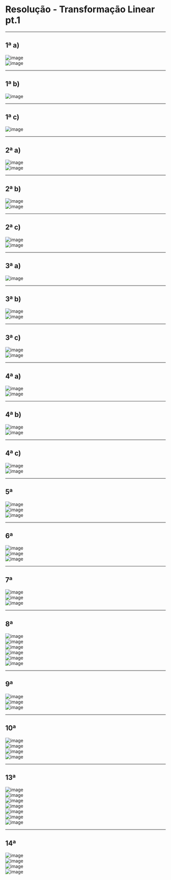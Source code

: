 # Resolução - Transformação Linear pt.1

---
## 1ª a)
![image](https://github.com/user-attachments/assets/c48137c4-56a8-40d8-a2ac-ba1da4a497e5)<br>
![image](https://github.com/user-attachments/assets/98b0d143-e0e2-4997-ac89-710bec6c6a95)

---
## 1ª b)
![image](https://github.com/user-attachments/assets/b4b245e6-8fe8-45cd-81ff-8513db2c0a63)<br>

---
## 1ª c)
![image](https://github.com/user-attachments/assets/465992ed-e435-45d8-b0fa-0326efdd4e6b)

---
## 2ª a)
![image](https://github.com/user-attachments/assets/6fedd308-6e51-4a24-b370-890ad2fde997)<br>
![image](https://github.com/user-attachments/assets/99e54485-98ee-4a04-8efb-ce0d8d45d79b)

---
## 2ª b)
![image](https://github.com/user-attachments/assets/3900d313-f086-49e7-bdc4-c68a6d2057ba)<br>
![image](https://github.com/user-attachments/assets/0128a41f-b795-441b-bc7c-cb0f36a3dd69)

---
## 2ª c)
![image](https://github.com/user-attachments/assets/8d88e250-c9e2-4ce7-be67-0e5657ef41f8)<br>
![image](https://github.com/user-attachments/assets/e169e33e-1327-437f-a0b4-db708b268ea3)

---
## 3ª a)
![image](https://github.com/user-attachments/assets/24455bfa-00c1-4ff0-b20e-9a6f72109ccb)

---
## 3ª b)
![image](https://github.com/user-attachments/assets/89c40e73-c342-4e39-a53e-b1ec972971ad)<br>
![image](https://github.com/user-attachments/assets/81795afd-3d77-4513-b46a-2a23ed140d49)

---
## 3ª c)
![image](https://github.com/user-attachments/assets/39cd9ca9-a4cf-4b4f-94c8-c3ca16e8a865)<br>
![image](https://github.com/user-attachments/assets/5fcadc41-b893-41be-9486-017bf86768f5)

---
## 4ª a)
![image](https://github.com/user-attachments/assets/f33a0170-1b3c-4396-a586-9c3dc81a265d)<br>
![image](https://github.com/user-attachments/assets/e50da452-bfa1-4aed-893f-48981fb443e9)

---
## 4ª b)
![image](https://github.com/user-attachments/assets/0f72dfd8-41ea-4fd5-afc2-700666604e2e)<br>
![image](https://github.com/user-attachments/assets/7227eee2-1a62-4d05-871b-92c44ba3627d)

---
## 4ª c)
![image](https://github.com/user-attachments/assets/98c308b9-894a-478f-8eff-14a8b430ed7f)<br>
![image](https://github.com/user-attachments/assets/b37959c9-4bc2-48a7-b8eb-82027ff9a83d)

---
## 5ª
![image](https://github.com/user-attachments/assets/b29d20db-74db-47b5-87d1-08f43fd639d2)<br>
![image](https://github.com/user-attachments/assets/1e1f2ab3-142a-4ac2-96e5-e637fbbdbc68)<br>
![image](https://github.com/user-attachments/assets/32caee39-377c-40f6-9199-e06bac65af10)

---
## 6ª 
![image](https://github.com/user-attachments/assets/4354aad7-c7d7-42d9-9999-2804ac34893c)<br>
![image](https://github.com/user-attachments/assets/00cdabcb-6588-4c67-9f6b-1cb20d158350)<br>
![image](https://github.com/user-attachments/assets/a0c8886f-3f50-451c-bd7d-0e7f2696f428)

---
## 7ª
![image](https://github.com/user-attachments/assets/934a45d1-b4a6-483c-8f29-cf62e680bed5)<br>
![image](https://github.com/user-attachments/assets/7956f513-07c5-4c95-85c9-563a09cb76b9)<br>
![image](https://github.com/user-attachments/assets/43f4892b-73fd-4936-b0ce-7473aee500a8)

---
## 8ª
![image](https://github.com/user-attachments/assets/2864e6e9-0429-4c54-bda9-5e804c13dd4a)<br>
![image](https://github.com/user-attachments/assets/6e4834c0-4970-48c1-9033-5bb8c80f762c)<br>
![image](https://github.com/user-attachments/assets/8bfdee29-b588-4deb-9313-40bb6c040ce9)<br>
![image](https://github.com/user-attachments/assets/d58c4548-137e-4856-8146-c8d0fa2e5cbf)<br>
![image](https://github.com/user-attachments/assets/58f4a29d-aa1a-425e-accc-ebbed1ebdb53)<br>
![image](https://github.com/user-attachments/assets/db9dc102-e808-41bb-8ae3-3f9772609748)

---
## 9ª 
![image](https://github.com/user-attachments/assets/c9c444d2-4b03-4ff7-a7f2-035fd4ed5dc5)<br>
![image](https://github.com/user-attachments/assets/93f6f38b-b5e1-413c-bc18-44e3dbca0d03)<br>
![image](https://github.com/user-attachments/assets/cd192cdb-7426-4e78-803d-731db1cd35a6)

---
## 10ª
![image](https://github.com/user-attachments/assets/4b5ace26-dcec-46e9-9b38-71de7f30b80a)<br>
![image](https://github.com/user-attachments/assets/18c91389-f6de-4782-9568-d8277416fe00)<br>
![image](https://github.com/user-attachments/assets/157dd425-fe5e-4de2-8d14-94101cb9e029)<br>
![image](https://github.com/user-attachments/assets/9ce34788-c971-4f93-8f7a-3277394c59b0)

---
## 13ª
![image](https://github.com/user-attachments/assets/11388bed-d91c-486b-9169-301097a33f08)<br>
![image](https://github.com/user-attachments/assets/9ee03dd2-57c6-4f8d-949c-44dcc7156099)<br>
![image](https://github.com/user-attachments/assets/3175f3d6-5d9d-4249-8e5f-19decbcba5a0)<br>
![image](https://github.com/user-attachments/assets/3bfda773-c2e9-4610-951e-7796486f8294)<br>
![image](https://github.com/user-attachments/assets/792f859d-3b53-410e-b4e6-9d8eddb6cc4e)<br>
![image](https://github.com/user-attachments/assets/9599e59e-ea6e-4f6f-8086-65cd4f669c11)<br>
![image](https://github.com/user-attachments/assets/5d08b537-da62-4531-933d-214053d9df39)

---
## 14ª
![image](https://github.com/user-attachments/assets/eee51bad-3765-45cf-8b76-2612edb8b560)<br>
![image](https://github.com/user-attachments/assets/c8eff815-d11a-43ee-b986-01207bc7143d)<br>
![image](https://github.com/user-attachments/assets/7f1ab330-d4d9-4340-95c6-12003b38f9c2)<br>
![image](https://github.com/user-attachments/assets/f2161f13-6815-46d1-bf16-5774c6ead937)


















